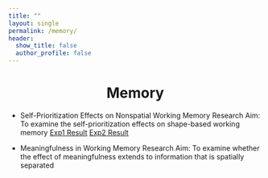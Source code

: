 ```yaml
---
title: ""
layout: single
permalink: /memory/
header:
  show_title: false
  author_profile: false
---
```

<h1 style="text-align: center;">Memory</h1>

- Self-Prioritization Effects on Nonspatial Working Memory 
Research Aim: To examine the self-prioritization effects on shape-based working memory
[Exp1 Result](../_data/analyzeSPE8VCS1.html)
[Exp2 Result](../_data/analyzeSPE8VCS2.html)

- Meaningfulness in Working Memory
Research Aim: To examine whether the effect of meaningfulness extends to information that is spatially separated
